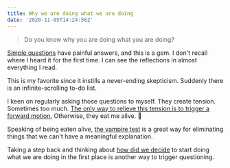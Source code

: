 ```yaml
---
title: Why we are doing what we are doing
date: '2020-11-05T14:24:56Z'
---
```


> Do you know why you are doing what you are doing?

[Simple questions](./simple-questions.md) have painful answers, and this is a gem. I don't recall where I heard it for the first time. I can see the reflections in almost everything I read.

This is my favorite since it instills a never-ending skepticism. Suddenly there is an infinite-scrolling to-do list.

I keen on regularly asking those questions to myself. They create tension. Sometimes too much. [The only way to relieve this tension is to trigger a forward motion.](./tension-and-forward-motion) Otherwise, they eat me alive. 👹

Speaking of being eaten alive, [the vampire test](./the-vampire-test.md) is a great way for eliminating things that we can't have a meaningful explanation.

Taking a step back and thinking about [how did we decide](./two-types-of-decisions.md) to start doing what we are doing in the first place is another way to trigger questioning.
